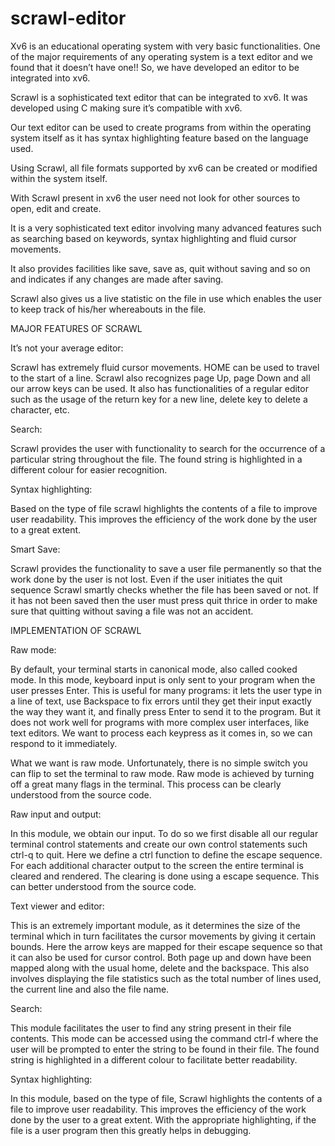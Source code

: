 # scrawl-editor

Xv6 is an educational operating system with very basic functionalities. One of the major requirements of any operating system is a text editor and we found that it doesn’t have one!!
So, we have developed an editor to be integrated into xv6.
 
Scrawl is a sophisticated text editor that can be integrated to xv6. It was developed using C making sure it’s compatible with xv6.
 
Our text editor can be used to create programs from within the operating system itself as it has syntax highlighting feature based on the language used.
 
Using Scrawl, all file formats supported by xv6 can be created or modified within the system itself.
 
With Scrawl present in xv6 the user need not look for other sources to open, edit and create.
 
It is a very sophisticated text editor involving many advanced features such as searching based on keywords, syntax highlighting and fluid cursor movements.
 
It also provides facilities like save, save as, quit without saving and so on and indicates if any changes are made after saving.
 
Scrawl also gives us a live statistic on the file in use which enables the user to keep track of his/her whereabouts in the file.
 
 
MAJOR FEATURES OF SCRAWL
 
It’s not your average editor:
 
​​Scrawl has extremely fluid cursor movements. HOME can be used to travel to the start of a line. Scrawl also recognizes page Up, page Down and all our arrow keys can be used. It also has functionalities of a regular editor such as the usage of the return key for a new line, delete key to delete a character, etc.
 
Search:
 
​Scrawl provides the user with functionality to search for the occurrence of a particular string throughout the file. The found string is highlighted in a different colour for easier recognition.
 
Syntax highlighting:
 
​​Based on the type of file scrawl highlights the contents of a file to improve user readability. This improves the efficiency of the work done by the user to a great extent.
 
Smart Save:
 
​​Scrawl provides the functionality to save a user file permanently so that the work done by the user is not lost. Even if the user initiates the quit sequence Scrawl smartly checks whether the file has been saved or not. If it has not been saved then the user must press quit thrice in order to make sure that quitting without saving a file was not an accident. 
 
 
 
IMPLEMENTATION OF SCRAWL
 
 
Raw mode:
 
By default, your terminal starts in canonical mode, also called cooked mode. In this mode, keyboard input is only sent to your program when the user presses Enter. This is useful for many programs: it lets the user type in a line of text, use Backspace to fix errors until they get their input exactly the way they want it, and finally press Enter to send it to the program. But it does not work well for programs with more complex user interfaces, like text editors. We want to process each keypress as it comes in, so we can respond to it immediately.
 
What we want is raw mode. Unfortunately, there is no simple switch you can flip to set the terminal to raw mode. Raw mode is achieved by turning off a great many flags in the terminal.
This process can be clearly understood from the source code.
 
Raw input and output:
 
In this module, we obtain our input. To do so we first disable all our regular terminal control statements and create our own control statements such ctrl-q to quit. Here we define a ctrl function to define the escape sequence. For each additional character output to the screen the entire terminal is cleared and rendered. The clearing is done using a escape sequence. This can better understood from the source code.
 
 
 
Text viewer and editor:
 
This is an extremely important module, as it determines the size of the terminal which in turn facilitates the cursor movements by giving it certain bounds. Here the arrow keys are mapped for their escape sequence so that it can also be used for cursor control. Both page up and down have been mapped along with the usual home, delete and the backspace. This also involves displaying the file statistics such as the total number of lines used, the current line and also the file name.
 
Search:
 
This module facilitates the user to find any string present in their file contents. This mode can be accessed using the command ctrl-f where the user will be prompted to enter the string to be found in their file. The found string is highlighted in a different colour to facilitate better readability.
 
Syntax highlighting:
 
In this module, based on the type of file, Scrawl highlights the contents of a file to improve user readability. This improves the efficiency of the work done by the user to a great extent. With the appropriate highlighting, if the file is a user program then this greatly helps in debugging.
 
